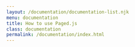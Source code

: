 ```yaml
---
layout: /documentation/documentation-list.njk
menu: documentation
title: How to use Paged.js
class: documentation
permalink: /documentation/index.html
---
```


